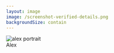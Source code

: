 ```yaml
---
layout: image
image: /screenshot-verified-details.png
backgroundSize: contain
---
```


<div class="relative h-full w-full">
  <div class="absolute bottom-8 right-8 transform rotate-2 z-20">
    <div class="polaroid bg-white p-3 shadow-2xl rounded border-2 border-primary-200">
      <img 
        src="/alex-portrait.png" 
        alt="alex portrait" 
        class="w-60 h-60 object-cover rounded"
      />
      <div class="text-center mt-2 text-gray-700 font-medium flex items-center justify-center gap-1">
        Alex <lucide-thumbs-up class="w-5 h-5 text-primary-500" />
      </div>
    </div>
  </div>
  </div>

<!--
With a seal.codes verified image, Alex can now be absolutely sure that his trading partner owns the identity behind the seal. Yes, it's "only" a social identity - but here's what's remarkable: some social identities are actually better protected than physical identity documents. Think about it - your Google account has two-factor authentication, recovery processes, and years of digital history. Your GitHub profile shows your actual work and reputation. These social identities often have stronger verification and protection mechanisms than a simple ID card that can be faked.

The seal acts as Alex's digital handshake, connecting him directly to a verified social identity. It removes the doubt, prevents the fraud, and allows a trusted transaction to take place - backed by the robust security of established social platforms.

[SHORT VERSION] Alex can now trust his trading partners through verified social identities - which are often better protected than physical ID cards with their two-factor authentication and digital history. The seal acts as his digital handshake.
-->